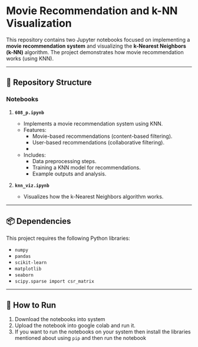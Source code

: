 # Movie Recommendation and k-NN Visualization

This repository contains two Jupyter notebooks focused on implementing a **movie recommendation system** and visualizing the **k-Nearest Neighbors (k-NN)** algorithm. The project demonstrates how movie recommendation works (using KNN).

---

## 📂 Repository Structure

### **Notebooks**
1. **`608_p.ipynb`**
   - Implements a movie recommendation system using KNN.
   - Features:
     - Movie-based recommendations (content-based filtering).
     - User-based recommendations (collaborative filtering).
     - 
   - Includes:
     - Data preprocessing steps.
     - Training a KNN model for recommendations.
     - Example outputs and analysis.

2. **`knn_viz.ipynb`**
   - Visualizes how the k-Nearest Neighbors algorithm works.
---

## 📦 Dependencies

This project requires the following Python libraries:

- `numpy`
- `pandas`
- `scikit-learn`
- `matplotlib`
- `seaborn`
- `scipy.sparse import csr_matrix`

---

## 🚀 How to Run

1. Download the notebooks into system
2. Upload the notebook into google colab and run it.
3. If you want to run the notebooks on your system then install the libraries mentioned about using `pip` and then run the notebook
